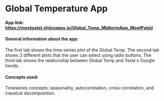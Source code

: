 # Global Temperature App

#### App link- https://meetpatel.shinyapps.io/Global_Temp_MidtermApp_MeetPatel/

#### General information about the app:
The first tab shows the time-series plot of the Global Temp.
The second tab shows 3 different plots that the user can select using radio buttons. 
The third tab shows the relationship between Global Temp and Tesla's Google trends. 

#### Concepts used:
Timeseries concepts: seasonality, autocorrelation, cross-correlation, and classical decomposition.

